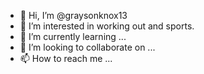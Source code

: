 - 👋 Hi, I’m @graysonknox13
- 👀 I’m interested in working out and sports.
- 🌱 I’m currently learning ...
- 💞️ I’m looking to collaborate on ...
- 📫 How to reach me ...

<!---
graysonknox13/graysonknox13 is a ✨ special ✨ repository because its `README.md` (this file) appears on your GitHub profile.
You can click the Preview link to take a look at your changes.
--->
